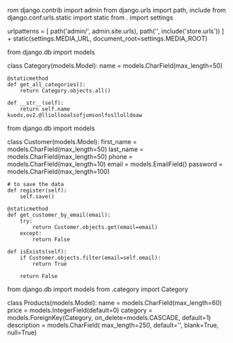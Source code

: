 rom django.contrib import admin
from django.urls import path, include
from django.conf.urls.static import static
from . import settings

urlpatterns = [
	path('admin/', admin.site.urls),
	path('', include('store.urls'))
] + static(settings.MEDIA_URL, document_root=settings.MEDIA_ROOT)

from django.db import models


class Category(models.Model):
	name = models.CharField(max_length=50)

	@staticmethod
	def get_all_categories():
		return Category.objects.all()

	def __str__(self):
		return self.name        kuods,ov2.@lliollooalsofjumsonlfosllolldoaw

from django.db import models


class Customer(models.Model):
	first_name = models.CharField(max_length=50)
	last_name = models.CharField(max_length=50)
	phone = models.CharField(max_length=10)
	email = models.EmailField()
	password = models.CharField(max_length=100)

	# to save the data
	def register(self):
		self.save()

	@staticmethod
	def get_customer_by_email(email):
		try:
			return Customer.objects.get(email=email)
		except:
			return False

	def isExists(self):
		if Customer.objects.filter(email=self.email):
			return True

		return False

from django.db import models
from .category import Category


class Products(models.Model):
	name = models.CharField(max_length=60)
	price = models.IntegerField(default=0)
	category = models.ForeignKey(Category, on_delete=models.CASCADE, default=1)
	description = models.CharField(
		max_length=250, default='', blank=True, null=True)
